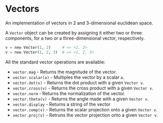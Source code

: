 # Vectors
An implementation of vectors in 2 and 3-dimensional euclidean space.

A ```Vector``` object can be created by assigning it either two or three components, for a two or a three-dimensional vector, respectively.

```python
v = new Vector(1, 2)     # => <1, 2>
v = new Vector(1, 2, 3)  # => <1, 2, 3>
```

All the standard vector operations are available:
- ```vector.mag``` - Returns the magnitude of the vector.
- ```vector.scalar(a)``` - Multiples the vector by a scalar ```a```.
- ```vector.dot(v)``` - Returns the dot product with a given ```Vector v```.
- ```vector.cross(v)``` - Returns the cross product with a given ```Vector v```.
- ```vector.norm``` - Returns the normalization of the vector.
- ```vector.theta(v)``` - Returns the angle made with a given ```Vector v```.
- ```vector.display``` - Returns a string of the vector
- ```vector.comp(v)``` - Returns the scalar projection onto a given ```Vector v```.
- ```vector.proj(v)``` - Retruns the vector projection onto a given ```Vector v```.
